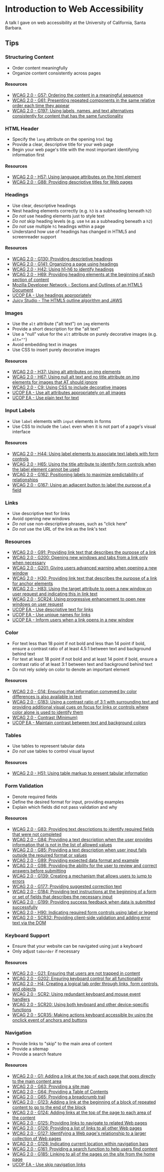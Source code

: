 # Introduction to Web Accessibility

A talk I gave on web accessibility at the University of California, Santa Barbara.

## Tips

### Structuring Content

* Order content meaningfully
* Organize content consistently across pages

#### Resources

* [WCAG 2.0 - G57: Ordering the content in a meaningful sequence](http://www.w3.org/TR/2013/NOTE-WCAG20-TECHS-20130905/G57)
* [WCAG 2.0 - G61: Presenting repeated components in the same relative order each time they appear](http://www.w3.org/TR/2013/NOTE-WCAG20-TECHS-20130905/G61)
* [WCAG 2.0 - G197: Using labels, names, and text alternatives consistently for content that has the same functionality](http://www.w3.org/TR/2013/NOTE-WCAG20-TECHS-20130905/G197)

### HTML Header

* Specify the `lang` attribute on the opening `html` tag
* Provide a clear, descriptive title for your web page
* Begin your web page's title with the most important identifying information first

#### Resources

* [WCAG 2.0 - H57: Using language attributes on the html element](http://www.w3.org/TR/2013/NOTE-WCAG20-TECHS-20130905/H57)
* [WCAG 2.0 - G88: Providing descriptive titles for Web pages](http://www.w3.org/TR/2013/NOTE-WCAG20-TECHS-20130905/G88)

### Headings

* Use clear, descriptive headings
* Nest heading elements correctly (e.g. `h3` is a subheading beneath `h2`)
* *Do not* use heading elements just to style text
* *Do not* skip heading levels (e.g. use `h4` as a subheading beneath a `h2`)
* *Do not* use multiple `h1` headings within a page
* Understand how use of headings has changed in HTML5 and screenreader support

#### Resources

* [WCAG 2.0 - G130: Providing descriptive headings](http://www.w3.org/TR/2013/NOTE-WCAG20-TECHS-20130905/G130)
* [WCAG 2.0 - G141: Organizing a page using headings](http://www.w3.org/TR/2013/NOTE-WCAG20-TECHS-20130905/G141)
* [WCAG 2.0 - H42: Using h1-h6 to identify headings](http://www.w3.org/TR/2013/NOTE-WCAG20-TECHS-20130905/H42)
* [WCAG 2.0 - H69: Providing heading elements at the beginning of each section of content](http://www.w3.org/TR/2013/NOTE-WCAG20-TECHS-20130905/H69)
* [Mozilla Developer Network - Sections and Outlines of an HTML5 Document](https://developer.mozilla.org/en-US/docs/Web/Guide/HTML/Sections_and_Outlines_of_an_HTML5_document#Defining_Headings_in_HTML5)
* [UCOP EA - Use headings appropriately](http://www.ucop.edu/electronic-accessibility/web-developers/use-headings-appropriately.html)
* [Juicy Studio - The HTML5 outline algorithm and JAWS](http://juicystudio.com/article/html5-outline-algorithm-jaws.php)

### Images

* Use the `alt` attribute ("alt text") on `img` elements
* Provide a short description for the "alt text"
* Use a "null" value for the `alt` attribute on purely decorative images (e.g. `alt=""`)
* Avoid embedding text in images
* Use CSS to insert purely decorative images

#### Resources

* [WCAG 2.0 - H37: Using alt attributes on img elements](http://www.w3.org/TR/2013/NOTE-WCAG20-TECHS-20130905/H37)
* [WCAG 2.0 - H67: Using null alt text and no title attribute on img elements for images that AT should ignore](http://www.w3.org/TR/2013/NOTE-WCAG20-TECHS-20130905/H67)
* [WCAG 2.0 - C9: Using CSS to include decorative images](http://www.w3.org/TR/2013/NOTE-WCAG20-TECHS-20130905/C9)
* [UCOP EA - Use alt attributes appropriately on all images](http://www.ucop.edu/electronic-accessibility/web-developers/use-alt-attributes-appropriately-on-all-images.html)
* [UCOP EA - Use plain text for text](http://www.ucop.edu/electronic-accessibility/web-developers/use-plain-text-for-text.html)

### Input Labels

* Use `label` elements with `input` elements in forms
* Use CSS to include the `label` even when it is not part of a page's visual interface

#### Resources

* [WCAG 2.0 - H44: Using label elements to associate text labels with form controls](http://www.w3.org/TR/2013/NOTE-WCAG20-TECHS-20130905/H44)
* [WCAG 2.0 - H65: Using the title attribute to identify form controls when the label element cannot be used](http://www.w3.org/TR/2013/NOTE-WCAG20-TECHS-20130905/H65)
* [WCAG 2.0 - G162: Positioning labels to maximize predictability of relationships](http://www.w3.org/TR/2013/NOTE-WCAG20-TECHS-20130905/G162)
* [WCAG 2.0 - G167: Using an adjacent button to label the purpose of a field](http://www.w3.org/TR/2013/NOTE-WCAG20-TECHS-20130905/G167)

### Links

* Use descriptive text for links
* Avoid opening new windows
* *Do not* use non-descriptive phrases, such as "click here"
* *Do not* use the URL of the link as the link's text

### Resources

* [WCAG 2.0 - G91: Providing link text that describes the purpose of a link](http://www.w3.org/TR/2013/NOTE-WCAG20-TECHS-20130905/G91)
* [WCAG 2.0 - G200: Opening new windows and tabs from a link only when necessary](http://www.w3.org/TR/2013/NOTE-WCAG20-TECHS-20130905/G200)
* [WCAG 2.0 - G201: Giving users advanced warning when opening a new window](http://www.w3.org/TR/2013/NOTE-WCAG20-TECHS-20130905/G201)
* [WCAG 2.0 - H30: Providing link text that describes the purpose of a link for anchor elements](http://www.w3.org/TR/2013/NOTE-WCAG20-TECHS-20130905/H30)
* [WCAG 2.0 - H83: Using the target attribute to open a new window on user request and indicating this in link text](http://www.w3.org/TR/2013/NOTE-WCAG20-TECHS-20130905/H83)
* [WCAG 2.0 - SCR24: Using progressive enhancement to open new windows on user request](http://www.w3.org/TR/2013/NOTE-WCAG20-TECHS-20130905/SCR24)
* [UCOP EA - Use descriptive text for links](http://www.ucop.edu/electronic-accessibility/web-developers/use-descriptive-text-for-links.html)
* [UCOP EA - Use unique names for links](http://www.ucop.edu/electronic-accessibility/web-developers/use-unique-names-for-links.html)
* [UCOP EA - Inform users when a link opens in a new window](http://www.ucop.edu/electronic-accessibility/web-developers/inform-users-when-a-link-opens-in-a%20new-%20window.html)

### Color

* For text less than 18 point if not bold and less than 14 point if bold, ensure a contrast ratio of at least 4.5:1 between text and background behind text
* For text at least 18 point if not bold and at least 14 point if bold, ensure a contrast ratio of at least 3:1 between text and background behind text
* Do not rely solely on color to denote an important element

#### Resources

* [WCAG 2.0 - G14: Ensuring that information conveyed by color differences is also available in text](http://www.w3.org/TR/2013/NOTE-WCAG20-TECHS-20130905/G14)
* [WCAG 2.0 - G183: Using a contrast ratio of 3:1 with surrounding text and providing additional visual cues on focus for links or controls where color alone is used to identify them](http://www.w3.org/TR/2013/NOTE-WCAG20-TECHS-20130905/G183)
* [WCAG 2.0 - Contrast (Minimum)](http://www.w3.org/WAI/WCAG20/quickref/#qr-visual-audio-contrast-contrast)
* [UCOP EA - Maintain contrast between text and background colors](http://www.ucop.edu/electronic-accessibility/web-developers/maintain-contrast-between-text-and-background-colors.html)

### Tables

* Use tables to represent tabular data
* *Do not* use tables to control visual layout

#### Resources

* [WCAG 2.0 - H51: Using table markup to present tabular information](http://www.w3.org/TR/2013/NOTE-WCAG20-TECHS-20130905/H51)

### Form Validation

* Denote required fields
* Define the desired format for input, providing examples
* Explain which fields did not pass validation and why

#### Resources

* [WCAG 2.0 - G83: Providing text descriptions to identify required fields that were not completed](http://www.w3.org/TR/2013/NOTE-WCAG20-TECHS-20130905/G83)
* [WCAG 2.0 - G84: Providing a text description when the user provides information that is not in the list of allowed values](http://www.w3.org/TR/2013/NOTE-WCAG20-TECHS-20130905/G84)
* [WCAG 2.0 - G85: Providing a text description when user input falls outside the required format or values](http://www.w3.org/TR/2013/NOTE-WCAG20-TECHS-20130905/G85)
* [WCAG 2.0 - G89: Providing expected data format and example](http://www.w3.org/TR/2013/NOTE-WCAG20-TECHS-20130905/G89)
* [WCAG 2.0 - G98: Providing the ability for the user to review and correct answers before submitting](http://www.w3.org/TR/2013/NOTE-WCAG20-TECHS-20130905/G98)
* [WCAG 2.0 - G139: Creating a mechanism that allows users to jump to errors](http://www.w3.org/TR/2013/NOTE-WCAG20-TECHS-20130905/G139)
* [WCAG 2.0 - G177: Providing suggested correction text](http://www.w3.org/TR/2013/NOTE-WCAG20-TECHS-20130905/G177)
* [WCAG 2.0 - G184: Providing text instructions at the beginning of a form or set of fields that describes the necessary input](http://www.w3.org/TR/2013/NOTE-WCAG20-TECHS-20130905/G184)
* [WCAG 2.0 - G199: Providing success feedback when data is submitted successfully](http://www.w3.org/TR/2013/NOTE-WCAG20-TECHS-20130905/G199)
* [WCAG 2.0 - H90: Indicating required form controls using label or legend](http://www.w3.org/TR/2013/NOTE-WCAG20-TECHS-20130905/H90)
* [WCAG 2.0 - SCR32: Providing client-side validation and adding error text via the DOM](http://www.w3.org/TR/2013/NOTE-WCAG20-TECHS-20130905/SCR32)

### Keyboard Support

* Ensure that your website can be navigated using just a keyboard
* Only adjust `taborder` if necessary

#### Resources

* [WCAG 2.0 - G21: Ensuring that users are not trapped in content](http://www.w3.org/TR/2013/NOTE-WCAG20-TECHS-20130905/G21)
* [WCAG 2.0 - G202: Ensuring keyboard control for all functionality](http://www.w3.org/TR/2013/NOTE-WCAG20-TECHS-20130905/G202)
* [WCAG 2.0 - H4: Creating a logical tab order through links, form controls, and objects](http://www.w3.org/TR/2013/NOTE-WCAG20-TECHS-20130905/H4)
* [WCAG 2.0 - SCR2: Using redundant keyboard and mouse event handlers](http://www.w3.org/TR/2013/NOTE-WCAG20-TECHS-20130905/SCR2)
* [WCAG 2.0 - SCR20: Using both keyboard and other device-specific functions](http://www.w3.org/TR/2013/NOTE-WCAG20-TECHS-20130905/SCR20)
* [WCAG 2.0 - SCR35: Making actions keyboard accessible by using the onclick event of anchors and buttons](http://www.w3.org/TR/2013/NOTE-WCAG20-TECHS-20130905/SCR35)

### Navigation

* Provide links to "skip" to the main area of content
* Provide a sitemap
* Provide a search feature

#### Resources

* [WCAG 2.0 - G1: Adding a link at the top of each page that goes directly to the main content area](http://www.w3.org/TR/2013/NOTE-WCAG20-TECHS-20130905/G1)
* [WCAG 2.0 - G63: Providing a site map](http://www.w3.org/TR/2013/NOTE-WCAG20-TECHS-20130905/G63)
* [WCAG 2.0 - G64: Providing a Table of Contents](http://www.w3.org/TR/2013/NOTE-WCAG20-TECHS-20130905/G64)
* [WCAG 2.0 - G65: Providing a breadcrumb trail](http://www.w3.org/TR/2013/NOTE-WCAG20-TECHS-20130905/G65)
* [WCAG 2.0 - G123: Adding a link at the beginning of a block of repeated content to go to the end of the block](http://www.w3.org/TR/2013/NOTE-WCAG20-TECHS-20130905/G123)
* [WCAG 2.0 - G124: Adding links at the top of the page to each area of the content](http://www.w3.org/TR/2013/NOTE-WCAG20-TECHS-20130905/G124)
* [WCAG 2.0 - G125: Providing links to navigate to related Web pages](http://www.w3.org/TR/2013/NOTE-WCAG20-TECHS-20130905/G125)
* [WCAG 2.0 - G126: Providing a list of links to all other Web pages](http://www.w3.org/TR/2013/NOTE-WCAG20-TECHS-20130905/G126)
* [WCAG 2.0 - G127: Identifying a Web page's relationship to a larger collection of Web pages](http://www.w3.org/TR/2013/NOTE-WCAG20-TECHS-20130905/G127)
* [WCAG 2.0 - G128: Indicating current location within navigation bars](http://www.w3.org/TR/2013/NOTE-WCAG20-TECHS-20130905/G128)
* [WCAG 2.0 - G161: Providing a search function to help users find content](http://www.w3.org/TR/2013/NOTE-WCAG20-TECHS-20130905/G161)
* [WCAG 2.0 - G185: Linking to all of the pages on the site from the home page](http://www.w3.org/TR/2013/NOTE-WCAG20-TECHS-20130905/G185)
* [UCOP EA - Use skip navigation links](http://www.ucop.edu/electronic-accessibility/web-developers/use-skip-navigation-links.html)
